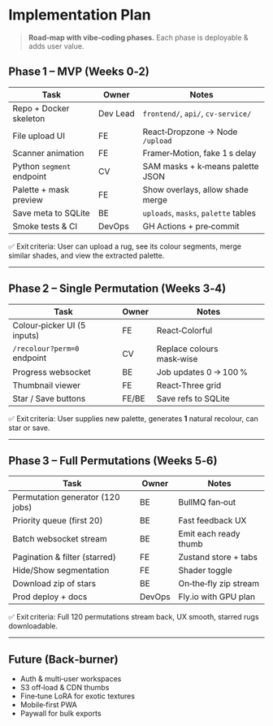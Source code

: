 # Implementation Plan

> **Road‑map with vibe‑coding phases.** Each phase is deployable & adds user value.

## Phase 1 – MVP (Weeks 0‑2)
| Task | Owner | Notes |
|------|-------|-------|
| Repo + Docker skeleton | Dev Lead | `frontend/`, `api/`, `cv-service/` |
| File upload UI | FE | React‑Dropzone → Node `/upload` |
| Scanner animation | FE | Framer‑Motion, fake 1 s delay |
| Python `segment` endpoint | CV | SAM masks + k‑means palette JSON |
| Palette + mask preview | FE | Show overlays, allow shade merge |
| Save meta to SQLite | BE | `uploads`, `masks`, `palette` tables |
| Smoke tests & CI | DevOps | GH Actions + pre‑commit |

✅ Exit criteria: User can upload a rug, see its colour segments, merge similar shades, and view the extracted palette.

---

## Phase 2 – Single Permutation (Weeks 3‑4)
| Task | Owner | Notes |
|------|-------|-------|
| Colour‑picker UI (5 inputs) | FE | React‑Colorful |
| `/recolour?perm=0` endpoint | CV | Replace colours mask‑wise |
| Progress websocket | BE | Job updates 0 → 100 % |
| Thumbnail viewer | FE | React‑Three grid |
| Star / Save buttons | FE/BE | Save refs to SQLite |

✅ Exit criteria: User supplies new palette, generates **1** natural recolour, can star or save.

---

## Phase 3 – Full Permutations (Weeks 5‑6)
| Task | Owner | Notes |
|------|-------|-------|
| Permutation generator (120 jobs) | BE | BullMQ fan‑out |
| Priority queue (first 20) | BE | Fast feedback UX |
| Batch websocket stream | BE | Emit each ready thumb |
| Pagination & filter (starred) | FE | Zustand store + tabs |
| Hide/Show segmentation | FE | Shader toggle |
| Download zip of stars | BE | On‑the‑fly zip stream |
| Prod deploy + docs | DevOps | Fly.io with GPU plan |

✅ Exit criteria: Full 120 permutations stream back, UX smooth, starred rugs downloadable.

---

## Future (Back‑burner)
- Auth & multi‑user workspaces
- S3 off‑load & CDN thumbs
- Fine‑tune LoRA for exotic textures
- Mobile‑first PWA
- Paywall for bulk exports

